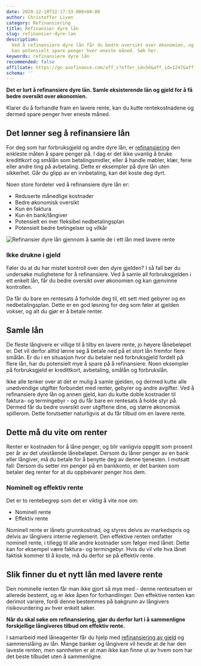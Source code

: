 ```yaml
---
date: 2020-12-10T12:17:33.000+00:00
author: Christoffer Liven
category: Refinansiering
title: Refinansier dyre lån
slug: refinansier-dyre-lan
description:
  Ved å refinansiere dyre lån får du bedre oversikt over økonomien, og
  kan potensielt spare penger hver eneste måned. Søk her.
keywords: refinansiere dyre lån
recommended: false
affiliate: https://go.axofinance.com/aff_c?offer_id=56&aff_id=1247&aff_sub=A38
schema: ''
---
```


**Det er lurt å refinansiere dyre lån. Samle eksisterende lån og gjeld for å få bedre oversikt over økonomien.**

Klarer du å forhandle fram en lavere rente, kan du kutte rentekostnadene og dermed spare penger hver eneste måned.

## Det lønner seg å refinansiere lån

For deg som har forbruksgjeld og andre dyre lån, er [refinansiering](https://www.dagbladet.no/refinansiering) den enkleste måten å spare penger på. I dag er det ikke uvanlig å bruke kredittkort og smålån som betalingsmidler, eller å handle møbler, klær, ferie eller andre ting på avbetaling. Dette er eksempler på dyre lån uten sikkerhet. Går du glipp av en innbetaling, kan det koste deg dyrt.

Noen store fordeler ved å refinansiere dyre lån er:

- Reduserte månedlige kostnader
- Bedre økonomisk oversikt
- Kun én faktura
- Kun én bank/långiver
- Potensielt en mer fleksibel nedbetalingsplan
- Potensielt bedre betingelser og vilkår

![Refinansier dyre lån gjennom å samle de i ett lån med lavere rente](/lan/img/refinansier-dyre-lan.jpg 'Refinansier dyre lån')

### Ikke drukne i gjeld

Føler du at du har mistet kontroll over den dyre gjelden? I så fall bør du undersøke mulighetene for å refinansiere. Ved å samle all forbruksgjelden i ett enkelt lån, får du bedre oversikt over økonomien og kan gjenvinne kontrollen.

Da får du bare en rentesats å forholde deg til, ett sett med gebyrer og en nedbetalingsplan. Dette er en god løsning for deg som føler at gjelden vokser, og alt du gjør er å betale renter.

## Samle lån

De fleste långivere er villige til å tilby en lavere rente, jo høyere lånebeløpet er. Det vil derfor alltid lønne seg å betale ned på et stort lån fremfor flere smålån. Er du i en situasjon hvor du betaler ned forbruksgjeld fordelt på flere lån, har du potensielt mye å spare på å refinansiere. Noen eksempler på forbruksgjeld er kredittkort, avbetaling, smålån og forbrukslån.

Ikke alle tenker over at det er mulig å samle gjelden, og dermed kutte alle unødvendige utgifter forbundet med renter, gebyrer og andre avgifter. Ved å refinansiere dyre lån og annen gjeld, kan du kutte doble kostnader til faktura- og termingebyr - og du får bare en rentesats å holde styr på. Dermed får du bedre oversikt over utgiftene dine, og større økonomisk spillerom. Dette forutsetter naturligvis at du får tilbud om en lavere rente.

## Dette må du vite om renter

Renter er kostnaden for å låne penger, og blir vanligvis oppgitt som prosent per år av det utestående lånebeløpet. Dersom du låner penger av en bank eller långiver, må du betale for å benytte deg av denne tjenesten. I motsatt fall: Dersom du setter inn penger på en bankkonto, er det banken som betaler deg renter for at du oppbevarer penger hos dem.

### Nominell og effektiv rente

Det er to rentebegrep som det er viktig å vite noe om:

- Nominell rente
- Effektiv rente

Nominell rente er lånets grunnkostnad, og styres delvis av markedspris og delvis av långivers interne reglement. Den effektive renten omfatter nominell rente, i tillegg til alle andre kostnader som følger med lånet. Dette kan for eksempel være faktura- og termingebyr. Hvis du vil vite hva lånet faktisk kommer til å koste, må du derfor se på effektiv rente.

## Slik finner du et nytt lån med lavere rente

Den nominelle renten får man ikke gjort så mye med - denne rentesatsen er allerede bestemt, og er ikke åpen for forhandlinger. Den effektive renten kan derimot variere, fordi denne bestemmes på bakgrunn av långivers risikovurdering av hver enkelt søker.

**Når du skal søke om refinansiering, gjør du derfor lurt i å sammenligne forskjellige långiveres tilbud om effektiv rente.**

I samarbeid med låneagenter får du hjelp med [refinansiering av gjeld](https://www.dagbladet.no/annonse/refinansiere-gjeld/72258996) og sammenslåing av lån. Mange banker og långivere vil hevde at de har den laveste renten, men sannheten er at man ikke kan finne ut av hvem som har det beste tilbudet uten å sammenligne.
